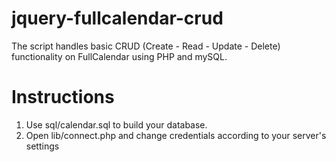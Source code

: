 jquery-fullcalendar-crud
========================

The script handles basic CRUD (Create - Read - Update - Delete) functionality on FullCalendar using PHP and mySQL.

Instructions
============

1. Use sql/calendar.sql to build your database.
2. Open lib/connect.php and change credentials according to your server's settings
